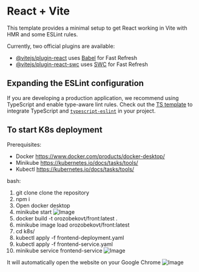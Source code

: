 # React + Vite

This template provides a minimal setup to get React working in Vite with HMR and some ESLint rules.

Currently, two official plugins are available:

- [@vitejs/plugin-react](https://github.com/vitejs/vite-plugin-react/blob/main/packages/plugin-react/README.md) uses [Babel](https://babeljs.io/) for Fast Refresh
- [@vitejs/plugin-react-swc](https://github.com/vitejs/vite-plugin-react-swc) uses [SWC](https://swc.rs/) for Fast Refresh

## Expanding the ESLint configuration

If you are developing a production application, we recommend using TypeScript and enable type-aware lint rules. Check out the [TS template](https://github.com/vitejs/vite/tree/main/packages/create-vite/template-react-ts) to integrate TypeScript and [`typescript-eslint`](https://typescript-eslint.io) in your project.

## To start K8s deployment

Prerequisites:
- Docker https://www.docker.com/products/docker-desktop/
- Minikube https://kubernetes.io/docs/tasks/tools/
- Kubectl https://kubernetes.io/docs/tasks/tools/

bash:
1. git clone 
   clone the repository
2. npm i
3. Open docker desktop
4. minikube start
![Image](https://github.com/user-attachments/assets/20f82874-7997-4ff9-9dfa-e8d1f94c8067)
5. docker build -t orozobekovt/front:latest .
6. minikube image load orozobekovt/front:latest
7. cd k8s/
8. kubectl apply -f frontend-deployment.yaml
9. kubectl apply -f frontend-service.yaml
10. minikube service frontend-service
![Image](https://github.com/user-attachments/assets/1bfcf701-0ebe-4ce2-8139-eeab3b707e0d)

It will automatically open the website on your Google Chrome
![Image](https://github.com/user-attachments/assets/49248837-260b-4ed6-9b92-5214e3aa774c)
